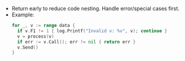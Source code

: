 - Return early to reduce code nesting. Handle error/special cases first.
- Example:
  ```go
  for _, v := range data {
    if v.F1 != 1 { log.Printf("Invalid v: %v", v); continue }
    v = process(v)
    if err := v.Call(); err != nil { return err }
    v.Send()
  }
  ```
